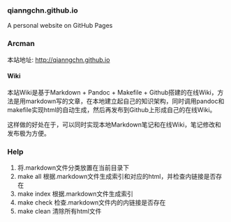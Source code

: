### qianngchn.github.io
A personal website on GitHub Pages

### Arcman
本站地址: <http://qianngchn.github.io>

#### Wiki
本站Wiki是基于Markdown + Pandoc + Makefile + Github搭建的在线Wiki，方法是用markdown写的文章，在本地建立起自己的知识架构，同时调用pandoc和makefile实现html的自动生成，然后再发布到Github上形成自己的在线Wiki。

这样做的好处在于，可以同时实现本地Markdown笔记和在线Wiki，笔记修改和发布极为方便。

### Help

1. 将.markdown文件分类放置在当前目录下
2. make all 根据.markdown文件生成索引和对应的html，并检查内链接是否存在
3. make index 根据.markdown文件生成索引
4. make check 检查.markdown文件内的内链接是否存在
5. make clean 清除所有html文件
